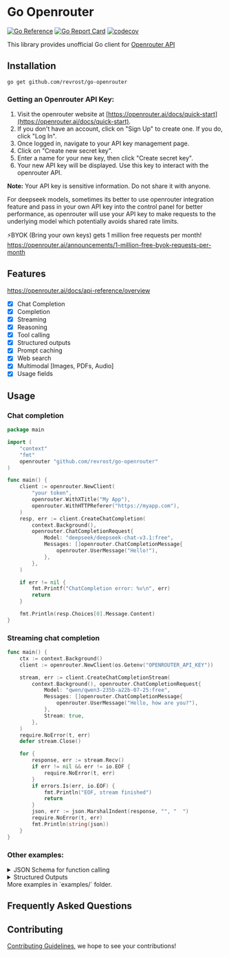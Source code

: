 # Go Openrouter

[![Go Reference](https://pkg.go.dev/badge/github.com/revrost/go-openrouter.svg)](https://pkg.go.dev/github.com/revrost/go-openrouter)
[![Go Report Card](https://goreportcard.com/badge/github.com/revrost/go-openrouter)](https://goreportcard.com/report/github.com/revrost/go-openrouter)
[![codecov](https://codecov.io/gh/revrost/go-openrouter/branch/master/graph/badge.svg?token=bCbIfHLIsW)](https://codecov.io/gh/revrost/go-openrouter)

This library provides unofficial Go client for [Openrouter API](https://openrouter.ai/docs/quick-start)

## Installation

```
go get github.com/revrost/go-openrouter
```

### Getting an Openrouter API Key:

1. Visit the openrouter website at [https://openrouter.ai/docs/quick-start](https://openrouter.ai/docs/quick-start).
2. If you don't have an account, click on "Sign Up" to create one. If you do, click "Log In".
3. Once logged in, navigate to your API key management page.
4. Click on "Create new secret key".
5. Enter a name for your new key, then click "Create secret key".
6. Your new API key will be displayed. Use this key to interact with the openrouter API.

**Note:** Your API key is sensitive information. Do not share it with anyone.

For deepseek models, sometimes its better to use openrouter integration feature and pass in your own API key into the control panel for better performance, as openrouter will use your API key to make requests to the underlying model which potentially avoids shared rate limits.

⚡BYOK (Bring your own keys) gets 1 million free requests per month! 
https://openrouter.ai/announcements/1-million-free-byok-requests-per-month

## Features

https://openrouter.ai/docs/api-reference/overview

- [x] Chat Completion
- [x] Completion
- [x] Streaming
- [x] Reasoning
- [x] Tool calling
- [x] Structured outputs
- [x] Prompt caching
- [x] Web search
- [x] Multimodal [Images, PDFs, Audio]
- [x] Usage fields

## Usage

### Chat completion

```go
package main

import (
	"context"
	"fmt"
	openrouter "github.com/revrost/go-openrouter"
)

func main() {
	client := openrouter.NewClient(
		"your token",
		openrouter.WithXTitle("My App"),
		openrouter.WithHTTPReferer("https://myapp.com"),
	)
	resp, err := client.CreateChatCompletion(
		context.Background(),
		openrouter.ChatCompletionRequest{
			Model: "deepseek/deepseek-chat-v3.1:free",
			Messages: []openrouter.ChatCompletionMessage{
                openrouter.UserMessage("Hello!"),
			},
		},
	)

	if err != nil {
		fmt.Printf("ChatCompletion error: %v\n", err)
		return
	}

	fmt.Println(resp.Choices[0].Message.Content)
}
```

### Streaming chat completion

```go
func main() {
	ctx := context.Background()
	client := openrouter.NewClient(os.Getenv("OPENROUTER_API_KEY"))

	stream, err := client.CreateChatCompletionStream(
		context.Background(), openrouter.ChatCompletionRequest{
			Model: "qwen/qwen3-235b-a22b-07-25:free",
			Messages: []openrouter.ChatCompletionMessage{
                openrouter.UserMessage("Hello, how are you?"),
            },
			Stream: true,
		},
	)
	require.NoError(t, err)
	defer stream.Close()

	for {
		response, err := stream.Recv()
		if err != nil && err != io.EOF {
			require.NoError(t, err)
		}
		if errors.Is(err, io.EOF) {
			fmt.Println("EOF, stream finished")
			return
		}
		json, err := json.MarshalIndent(response, "", "  ")
		require.NoError(t, err)
		fmt.Println(string(json))
	}
}
```

### Other examples:

<details>
<summary>JSON Schema for function calling</summary>

```json
{
  "name": "get_current_weather",
  "description": "Get the current weather in a given location",
  "parameters": {
    "type": "object",
    "properties": {
      "location": {
        "type": "string",
        "description": "The city and state, e.g. San Francisco, CA"
      },
      "unit": {
        "type": "string",
        "enum": ["celsius", "fahrenheit"]
      }
    },
    "required": ["location"]
  }
}
```

Using the `jsonschema` package, this schema could be created using structs as such:

```go
FunctionDefinition{
  Name: "get_current_weather",
  Parameters: jsonschema.Definition{
    Type: jsonschema.Object,
    Properties: map[string]jsonschema.Definition{
      "location": {
        Type: jsonschema.String,
        Description: "The city and state, e.g. San Francisco, CA",
      },
      "unit": {
        Type: jsonschema.String,
        Enum: []string{"celsius", "fahrenheit"},
      },
    },
    Required: []string{"location"},
  },
}
```

The `Parameters` field of a `FunctionDefinition` can accept either of the above styles, or even a nested struct from another library (as long as it can be marshalled into JSON).

</details>

<details>
<summary>Structured Outputs</summary>

```go
func main() {
	ctx := context.Background()
	client := openrouter.NewClient(os.Getenv("OPENROUTER_API_KEY"))

	type Result struct {
		Location    string  `json:"location"`
		Temperature float64 `json:"temperature"`
		Condition   string  `json:"condition"`
	}
	var result Result
	schema, err := jsonschema.GenerateSchemaForType(result)
	if err != nil {
		log.Fatalf("GenerateSchemaForType error: %v", err)
	}

	request := openrouter.ChatCompletionRequest{
		Model: openrouter.DeepseekV3,
		Messages: []openrouter.ChatCompletionMessage{
			{
				Role:    openrouter.ChatMessageRoleUser,
				Content: openrouter.Content{Text: "What's the weather like in London?"},
			},
		},
		ResponseFormat: &openrouter.ChatCompletionResponseFormat{
			Type: openrouter.ChatCompletionResponseFormatTypeJSONSchema,
			JSONSchema: &openrouter.ChatCompletionResponseFormatJSONSchema{
				Name:   "weather",
				Schema: schema,
				Strict: true,
			},
		},
	}

	pj, _ := json.MarshalIndent(request, "", "\t")
	fmt.Printf("request :\n %s\n", string(pj))

	res, err := client.CreateChatCompletion(ctx, request)
	if err != nil {
		fmt.Println("error", err)
	} else {
		b, _ := json.MarshalIndent(res, "", "\t")
		fmt.Printf("response :\n %s", string(b))
	}
}
```

</details>
More examples in `examples/` folder.

## Frequently Asked Questions

## Contributing

[Contributing Guidelines](https://github.com/revrost/go-openrouter/blob/master/CONTRIBUTING.md), we hope to see your contributions!
